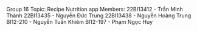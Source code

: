 Group 16
Topic: Recipe Nutrition app
Members:
22BI13412 - Trần Minh Thành
22BI13435 - Nguyễn Đức Trung
22BI13438 - Nguyễn Hoàng Trung
BI12-210 - Nguyễn Tuấn Khiêm
BI12-197 - Phạm Ngọc Huy

